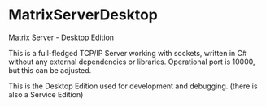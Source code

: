# MatrixServerDesktop
Matrix Server - Desktop Edition

This is a full-fledged TCP/IP Server working with sockets, written in C# without any external dependencies or libraries.
Operational port is 10000, but this can be adjusted.

This is the Desktop Edition used for development and debugging. (there is also a Service Edition)
